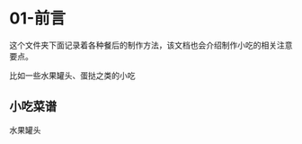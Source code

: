 # 01-前言

这个文件夹下面记录着各种餐后的制作方法，该文档也会介绍制作小吃的相关注意要点。



比如一些水果罐头、蛋挞之类的小吃





## 小吃菜谱

水果罐头



























